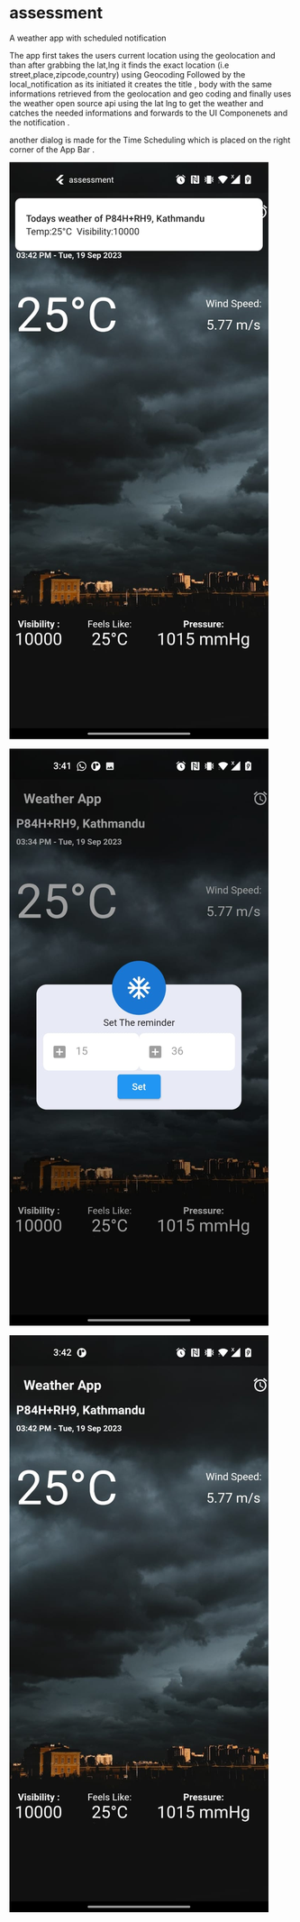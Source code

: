 # assessment

A weather app with scheduled notification

The app first takes the users current location using the geolocation and than after grabbing the lat,lng it finds the exact location (i.e street,place,zipcode,country) using 
Geocoding 
Followed by the local_notification as its initiated it creates the title , body with the same informations retrieved from the geolocation and geo coding and finally uses the 
weather open source api using the lat lng to get the weather and catches the needed informations and forwards to the UI Componenets and the notification .

another dialog is made for the Time Scheduling which is placed on the right corner of the App Bar . 

![1.jpeg](assets%2F1.jpeg)

![2.jpeg](assets%2F2.jpeg)

![3.jpeg](assets%2F3.jpeg)


